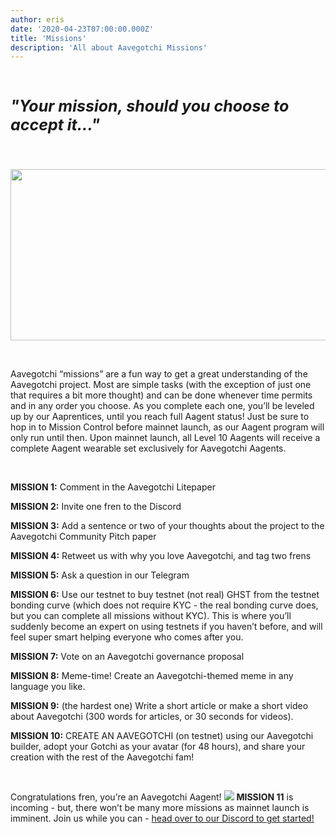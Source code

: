 ```yaml
---
author: eris
date: '2020-04-23T07:00:00.000Z'
title: 'Missions'
description: 'All about Aavegotchi Missions'
---
```

&nbsp;

<p style="font-size:25px; font-style: italic;"><b>"Your mission, should you choose to accept it..."</b></p>

&nbsp;

<img src="/missions/aagent.png" width="533" height="274">

&nbsp;

Aavegotchi “missions” are a fun way to get a great understanding of the Aavegotchi project. Most are simple tasks (with the exception of just one
 that requires a bit more thought) and can be done whenever time permits and in any order you choose. As you complete each one, you’ll be leveled up 
by our Aaprentices, until you reach full Aagent status! Just be sure to hop in to Mission Control before mainnet launch, as our Aagent program will 
only run until then. Upon mainnet launch, all Level 10 Aagents will receive a complete Aagent wearable set exclusively for Aavegotchi Aagents. 


&nbsp;


**MISSION 1:** Comment in the Aavegotchi Litepaper

**MISSION 2:** Invite one fren to the Discord

**MISSION 3:** Add a sentence or two of your thoughts about the project to the Aavegotchi Community Pitch paper

**MISSION 4:** Retweet us with why you love Aavegotchi, and tag two frens

**MISSION 5:** Ask a question in our Telegram

**MISSION 6:** Use our testnet to buy testnet (not real) GHST from the testnet bonding curve (which does not require KYC - the real bonding curve does,
 but you can complete all missions without KYC). This is where you’ll suddenly become an expert on using testnets if you haven’t before, and will 
feel super smart helping everyone who comes after you.

**MISSION 7:** Vote on an Aavegotchi governance proposal

**MISSION 8:** Meme-time! Create an Aavegotchi-themed meme in any language you like.

**MISSION 9:** (the hardest one) Write a short article or make a short video about Aavegotchi (300 words for articles, or 30 seconds for videos). 

**MISSION 10:** CREATE AN AAVEGOTCHI (on testnet) using our Aavegotchi builder, adopt your Gotchi as your avatar (for 48 hours), and share your 
creation with the rest of the Aavegotchi fam!

&nbsp;

Congratulations fren, you’re an Aavegotchi Aagent! <img src="/missions/tinyagent.png"> **MISSION 11** is incoming - but, there won’t be many more 
missions as mainnet launch is imminent. Join us while you can - <a href="https://discord.com/invite/NPwnWB6">head over to our Discord to get started!</a>
 
&nbsp;
&nbsp;
